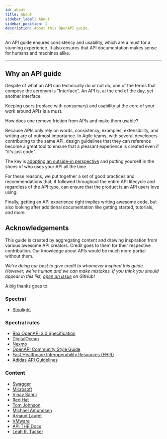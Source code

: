 ```yaml
---
id: about
title: About
sidebar_label: About
sidebar_position: 2
description: About this OpenAPI guide.
---
```


An API guide ensures consistency and usability, which are a must for a stunning experience.
It also ensures that API documentation makes sense for humans and machines alike.

---

## Why an API guide

Despite of what an API can technically do or not do, one of the terms that compose the acronym is "Interface".
An API is, at the end of the day, yet another interface.

Keeping users (replace with *consumers*) and usability at the core of your work around APIs is a must.

How does one remove friction from APIs and make them usable?

<!-- vale off -->

Because APIs only rely on words, consistency, examples, extensibility, and writing are of outmost importance.
In Agile teams, with several developers contributing to the same API, design guidelines that they can reference
become a great tool to ensure that a pleasant experience is created even if "it's just code".


The key is [adopting an outside-in perspective](https://stoplight.io/blog/why-you-should-view-your-apis-as-products/#1.-adopt-an-outside-in-perspective)
and putting yourself in the shoes of who uses your API all the time.

For these reasons, we put together a set of good practices and recommendations that,
if followed throughout the entire API lifecycle and regardless of the API type,
can ensure that the product is an API users love using.

<!-- vale off -->

Finally, getting an API experience right implies writing awesome code,
but also looking after additional documentation like getting started, tutorials, and more.

<!-- vale on -->

## Acknowledgements

This guide is created by aggregating content and drawing inspiration from various awesome API creators.
Credit goes to them for their respective contribution.
Our knowledge about APIs would be much more partial without them.

<!-- vale off -->

*We're doing our best to give credit to whomever inspired this guide.
However, we're human and we can make mistakes.
If you think you should appear in this list, [open an issue](https://github.com/ocular-d/openapi-guide/issues/new/choose) on GitHub!*

<!-- vale on -->

A big thanks goes to:

### Spectral

- [Stoplight](https://stoplight.io/)

### Spectral rules

- [Box OpenAPI 3.0 Specification](https://github.com/box/box-openapi)
- [DigitalOcean](https://github.com/digitalocean/openapi)
- [Nexmo](https://github.com/Nexmo/api-specification)
- [OpenAPI Community Style Guide](https://github.com/openapi-contrib/style-guides)
- [Fast Healthcare Interoperability Resources (FHIR)](http://hl7.org/fhir/http.html#general)
- [Adidas API Guidelines](https://adidas.gitbook.io/api-guidelines/)

### Content

- [Swagger](https://swagger.io/)
- [Microsoft](https://docs.microsoft.com/en-us/azure/architecture/best-practices/api-design)
- [Vinay Sahni](https://www.vinaysahni.com/)
- [Red Hat](https://www.redhat.com/en/topics/api/what-is-api-design)
- [Tom Johnson](https://idratherbewriting.com/)
- [Michael Amundsen](https://twitter.com/mamund)
- [Arnaud Lauret](https://apihandyman.io/)
- [VMware](https://www.vmware.com/)
- [API THE Docs](https://apithedocs.org/)
- [Leah R. Tucker](https://yourapis.co/)
